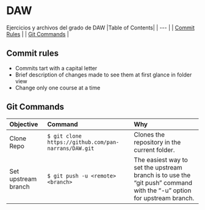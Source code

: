 # DAW
Ejercicios y archivos del grado de DAW
|Table of Contents|
| --- |
| [Commit Rules](https://github.com/pan-narrans/DAW#commit-rules) |
| [Git Commands](https://github.com/pan-narrans/DAW#git-commands) |



## Commit rules
* Commits tart with a capital letter
* Brief description of changes made to see them at first glance in folder view
* Change only one course at a time

## Git Commands

|Objective|Command|Why|
| :--- | :--- | :--- |
|Clone Repo|`$ git clone https://github.com/pan-narrans/DAW.git`|Clones the repository in the current folder.
|Set upstream branch|`$ git push -u <remote> <branch>`|The easiest way to set the upstream branch is to use the “git push” command with the “-u” option for upstream branch.|
